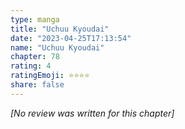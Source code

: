 ```yaml
---
type: manga
title: "Uchuu Kyoudai"
date: "2023-04-25T17:13:54"
name: "Uchuu Kyoudai"
chapter: 78
rating: 4
ratingEmoji: ⭐️⭐️⭐️⭐️
share: false
---
```


_[No review was written for this chapter]_
